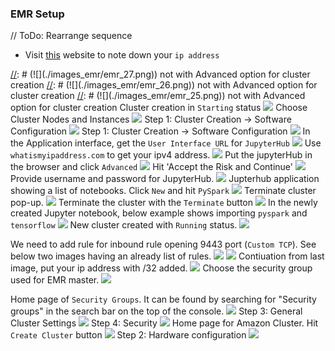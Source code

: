 ### EMR Setup

// ToDo: Rearrange sequence

- Visit [this](https://whatismyipaddress.com/) website to note down your `ip address`

[//]: # (![]&#40;./images_emr/emr_28.png&#41;  not needed &#40;new cluster page again&#41;)
[//]: # (![]&#40;./images_emr/emr_27.png&#41;)  not with Advanced option for cluster creation
[//]: # (![]&#40;./images_emr/emr_26.png&#41;) not with Advanced option for cluster creation
[//]: # (![]&#40;./images_emr/emr_25.png&#41;) not with Advanced option for cluster creation
Cluster creation in `Starting` status
![](./images_emr/emr_24.png)
Choose Cluster Nodes and Instances
![](./images_emr/emr_23.png)
Step 1: Cluster Creation -> Software Configuration
![](./images_emr/emr_22.png)
Step 1: Cluster Creation -> Software Configuration
![](./images_emr/emr_21.png)
In the Application interface, get the `User Interface URL` for `JupyterHub`
![](./images_emr/emr_20.png)
Use `whatismyipaddress.com` to get your ipv4 address.
![](./images_emr/emr_19.png)
Put the jupyterHub in the browser and click `Advanced` 
![](./images_emr/emr_18.png)
Hit 'Accept the Risk and Continue'
![](./images_emr/emr_17.png)
Provide username and password for JupyterHub.
![](./images_emr/emr_16.png)
Jupterhub application showing a list of notebooks. Click `New` and hit `PySpark`
![](./images_emr/emr_15.png)
Terminate cluster pop-up.
![](./images_emr/emr_14.png)
Terminate the cluster with the `Terminate` button
![](./images_emr/emr_13.png)
In the newly created Jupyter notebook, below example shows importing `pyspark` and `tensorflow`
![](./images_emr/emr_12.png)
New cluster created with `Running` status.
![](./images_emr/emr_11.png)

We need to add rule for inbound rule opening 9443 port (`Custom TCP`). See below two images having an 
already list of rules.
![](./images_emr/emr_9.png)
![](./images_emr/emr_10.png)
Contiuation from last image, put your ip address with /32 added.
![](./images_emr/emr_8.png)
Choose the security group used for EMR master.
![](./images_emr/emr_7.png)

[//]: # (![]&#40;./images_emr/emr_6.png&#41; # AWS security hub &#40;not needed&#41;)
Home page of `Security Groups`. It can be found by searching for "Security groups" in the search bar on the top of the console.
![](./images_emr/emr_5.png)
Step 3: General Cluster Settings
![](./images_emr/emr_4.png)
Step 4: Security
![](./images_emr/emr_3.png)
Home page for Amazon Cluster. Hit `Create Cluster` button
![](./images_emr/emr_2.png)
Step 2: Hardware configuration
![](./images_emr/emr_1.png)